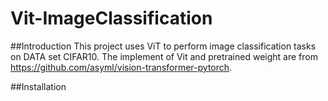 # Vit-ImageClassification

##Introduction
This project uses ViT to perform image classification tasks on DATA set CIFAR10. The implement of Vit and pretrained weight are from https://github.com/asyml/vision-transformer-pytorch. 



##Installation

